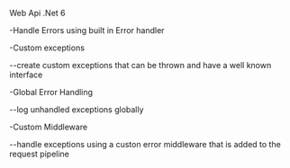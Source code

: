 Web Api .Net 6

-Handle Errors using built in Error handler

-Custom exceptions

  --create custom exceptions that can be thrown and have a well known interface
  
-Global Error Handling

  --log unhandled exceptions globally
  
-Custom Middleware

  --handle exceptions using a custon error middleware that is added to the request pipeline
